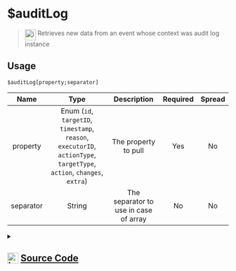 # $auditLog
> <img align="top" src="https://upload.wikimedia.org/wikipedia/commons/thumb/e/e4/Infobox_info_icon.svg/160px-Infobox_info_icon.svg.png?20150409153300" alt="image" width="25" height="auto"> Retrieves new data from an event whose context was audit log instance
## Usage
```
$auditLog[property;separator]
```
| Name | Type | Description | Required | Spread
| :---: | :---: | :---: | :---: | :---: |
property | Enum (`id`, `targetID`, `timestamp`, `reason`, `executorID`, `actionType`, `targetType`, `action`, `changes`, `extra`) | The property to pull | Yes | No
separator | String | The separator to use in case of array | No | No
<details>
<summary>
    
## <img align="top" src="https://cdn4.iconfinder.com/data/icons/iconsimple-logotypes/512/github-512.png" alt="image" width="25" height="auto">  [Source Code](https://github.com/tryforge/ForgeScript-V2/blob/main/src/native/auditLog.ts)
    
</summary>
    
```ts
import { AuditProperties, AuditProperty } from "../properties/audit"
import { RoleProperties, RoleProperty } from "../properties/role"
import { ArgType, NativeFunction, Return } from "../structures"

export default new NativeFunction({
    name: "$auditLog",
    version: "1.0.3",
    description: "Retrieves new data from an event whose context was audit log instance",
    brackets: true,
    unwrap: true,
    args: [
        {
            name: "property",
            description: "The property to pull",
            rest: false,
            type: ArgType.Enum,
            enum: AuditProperty,
            required: true,
        },
        {
            name: "separator",
            description: "The separator to use in case of array",
            rest: false,
            type: ArgType.String,
        },
    ],
    execute(ctx, [prop, sep]) {
        return Return.success(AuditProperties[prop](ctx.states?.audit?.new, sep))
    },
})

```
    
</details>